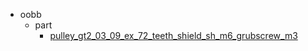 * oobb
  * part
    * [pulley_gt2_03_09_ex_72_teeth_shield_sh_m6_grubscrew_m3](oobb/part/pulley_gt2_03_09_ex_72_teeth_shield_sh_m6_grubscrew_m3)
